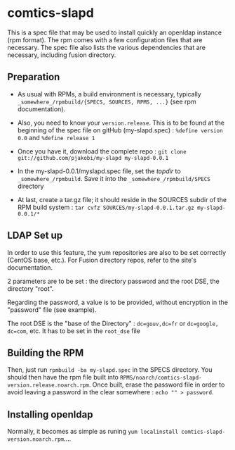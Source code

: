 # comtics-slapd

This is a spec file that may be used to install quickly an openldap instance (rpm format). The rpm comes with a few configuration files that are necessary. The spec file also lists the various dependencies that are necessary, including fusion directory.

## Preparation
* As usual with RPMs, a build environment is necessary, typically `_somewhere_/rpmbuild/{SPECS, SOURCES, RPMS, ...}` (see rpm documentation).

* Also, you need to know your `version.release`. This is to be found at the beginning of the spec file on gitHub (my-slapd.spec) :
    `%define version 0.0`
and
    `%define release 1`

* Once you have it, download the complete repo :
    `git clone git://github.com/pjakobi/my-slapd my-slapd-0.0.1`

* In the my-slapd-0.0.1/myslapd.spec file, set the _topdir_ to `_somewhere_/rpmbuild`. Save it into the `_somewhere_/rpmbuild/SPECS` directory
    

* At last, create a tar.gz file; it should reside in the SOURCES subdir of the RPM build system :
    `tar cvfz SOURCES/my-slapd-0.0.1.tar.gz my-slapd-0.0.1/*`

## LDAP Set up

In order to use this feature, the yum repositories are also to be set correctly (CentOS base, etc.). For Fusion directory repos, refer to the site's documentation.

2 parameters are to be set : the directory password and the root DSE, the directory "root". 

Regarding the password, a value is to be provided, without encryption in the "password" file (see example). 

The root DSE is the "base of the Directory" : `dc=gouv,dc=fr` or `dc=google, dc=com`, etc. It has to be set in the `root_dse` file 

## Building the RPM

Then, just run `rpmbuild -ba my-slapd.spec` in the SPECS directory. You should then have the rpm file built into `RPMS/noarch/comtics-slapd-version.release.noarch.rpm`. Once built, erase the password file in order to avoid leaving a password in the clear somewhere : `echo "" > password`.

## Installing openldap
Normally, it becomes as simple as runing `yum localinstall comtics-slapd-version.noarch.rpm`....
